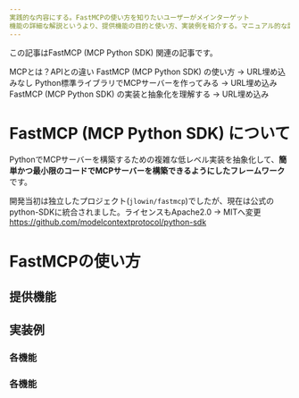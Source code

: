```yaml
---
実践的な内容にする。FastMCPの使い方を知りたいユーザーがメインターゲット
機能の詳細な解説というより、提供機能の目的と使い方、実装例を紹介する。マニュアル的な記事
---
```


この記事はFastMCP (MCP Python SDK) 関連の記事です。

MCPとは？APIとの違い
FastMCP (MCP Python SDK) の使い方 -> URL埋め込みなし
Python標準ライブラリでMCPサーバーを作ってみる -> URL埋め込み
FastMCP (MCP Python SDK) の実装と抽象化を理解する -> URL埋め込み
  
# FastMCP (MCP Python SDK) について
PythonでMCPサーバーを構築するための複雑な低レベル実装を抽象化して、**簡単かつ最小限のコードでMCPサーバーを構築できるようにしたフレームワーク**です。

開発当初は独立したプロジェクト(`jlowin/fastmcp`)でしたが、現在は公式のpython-SDKに統合されました。ライセンスもApache2.0 -> MITへ変更
https://github.com/modelcontextprotocol/python-sdk

# FastMCPの使い方
## 提供機能
## 実装例
### 各機能
### 各機能


